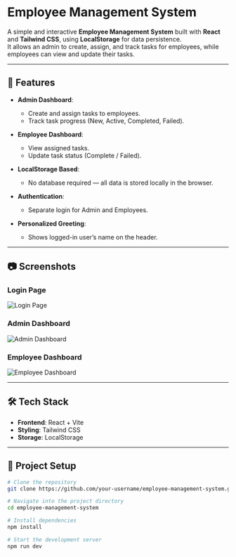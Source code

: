 # Employee Management System

A simple and interactive **Employee Management System** built with **React** and **Tailwind CSS**, using **LocalStorage** for data persistence.  
It allows an admin to create, assign, and track tasks for employees, while employees can view and update their tasks.  

---

## 🚀 Features

- **Admin Dashboard**:  
  - Create and assign tasks to employees.  
  - Track task progress (New, Active, Completed, Failed).  

- **Employee Dashboard**:  
  - View assigned tasks.  
  - Update task status (Complete / Failed).  

- **LocalStorage Based**:  
  - No database required — all data is stored locally in the browser.  

- **Authentication**:  
  - Separate login for Admin and Employees.  

- **Personalized Greeting**:  
  - Shows logged-in user’s name on the header.

---

## 📷 Screenshots

### Login Page
![Login Page](screenshot1.png)

### Admin Dashboard
![Admin Dashboard](screenshot2.png)

### Employee Dashboard
![Employee Dashboard](screenshot3.png)

---

## 🛠 Tech Stack

- **Frontend**: React + Vite  
- **Styling**: Tailwind CSS  
- **Storage**: LocalStorage  

---

## 📂 Project Setup

```bash
# Clone the repository
git clone https://github.com/your-username/employee-management-system.git

# Navigate into the project directory
cd employee-management-system

# Install dependencies
npm install

# Start the development server
npm run dev
